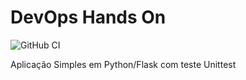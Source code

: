 # DevOps Hands On

![GitHub CI](https://github.com/main/auth_plug/actions/workflows/pipeline.yml/badge.svg)

Aplicação Simples em Python/Flask com teste Unittest
